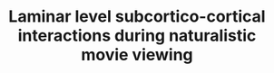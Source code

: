 ---
title: "Laminar level subcortico-cortical interactions during naturalistic movie viewing"
project_id: layer_fmri
conf_date: 2022-06-01
conference_id: "OHBM_2022"
presenters:
   - burak_akin
   - daniel_handwerker
   - laurentius_huber
   - peter_bandettini
summary: "<p>Movie watching can engage multiple cortical networks simultaneously</p>

<p>Multi-session open source laminar dataset2 is used with the recent sequence improvements for whole brain layer resolution (~ 0.8mm iso)</p>

<p>The first subject of the datasets discussed to be too artifact- dominated3 especially in the mid-brain regions, with the sequence improvement in the second version (second subject) may open possibility of analyzing subcortical time courses with reduced artifacts.</p>

<p>Here we investigate and discuss subcortical contribution to whole cortex and their<br />
relation separately to each task related cortical network.</p>"
file: /assets/presentations/akin_subcortical_pos_sm.pdf
filename: akin_subcortical_pos_sm.pdf
layout: presentation
---